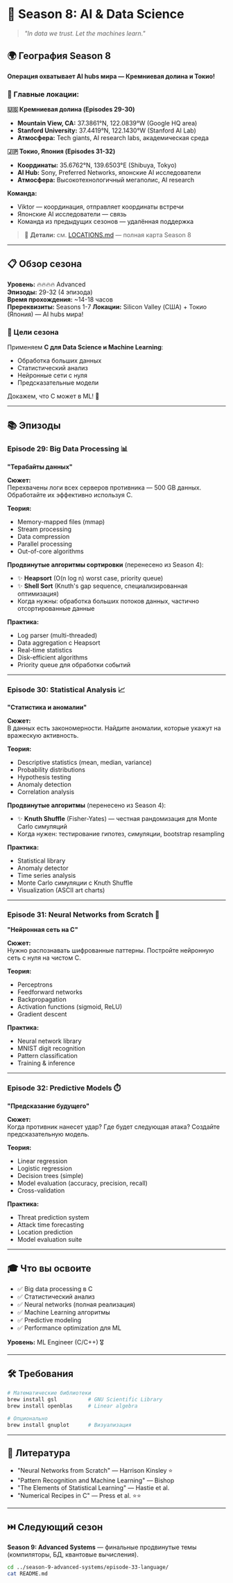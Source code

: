 # 🤖 Season 8: AI & Data Science
> *"In data we trust. Let the machines learn."*

## 🌍 География Season 8

**Операция охватывает AI hubs мира — Кремниевая долина и Токио!**

### 📍 Главные локации:

**🇺🇸 Кремниевая долина (Episodes 29-30)**
- **Mountain View, CA:** 37.3861°N, 122.0839°W (Google HQ area)
- **Stanford University:** 37.4419°N, 122.1430°W (Stanford AI Lab)
- **Атмосфера:** Tech giants, AI research labs, академическая среда

**🇯🇵 Токио, Япония (Episodes 31-32)**
- **Координаты:** 35.6762°N, 139.6503°E (Shibuya, Tokyo)
- **AI Hub:** Sony, Preferred Networks, японские AI исследователи
- **Атмосфера:** Высокотехнологичный мегаполис, AI research

**Команда:**
- Viktor — координация, отправляет координаты встречи
- Японские AI исследователи — связь
- Команда из предыдущих сезонов — удалённая поддержка

> 📍 **Детали:** см. [LOCATIONS.md](../LOCATIONS.md) — полная карта Season 8

---

## 📋 Обзор сезона

**Уровень:** 🔥🔥🔥🔥 Advanced  
**Эпизоды:** 29-32 (4 эпизода)  
**Время прохождения:** ~14-18 часов  
**Пререквизиты:** Seasons 1-7
**Локации:** Silicon Valley (США) + Токио (Япония) — AI hubs мира!

### 🎯 Цели сезона

Применяем **C для Data Science и Machine Learning**:
- Обработка больших данных
- Статистический анализ
- Нейронные сети с нуля
- Предсказательные модели

Докажем, что C может в ML! 🚀

---

## 📚 Эпизоды

### Episode 29: Big Data Processing 📊
**"Терабайты данных"**

**Сюжет:**  
Перехвачены логи всех серверов противника — 500 GB данных. Обработайте их эффективно используя C.

**Теория:**
- Memory-mapped files (mmap)
- Stream processing
- Data compression
- Parallel processing
- Out-of-core algorithms

**Продвинутые алгоритмы сортировки** (перенесено из Season 4):
- ✨ **Heapsort** (O(n log n) worst case, priority queue)
- ✨ **Shell Sort** (Knuth's gap sequence, специализированная оптимизация)
- Когда нужны: обработка больших потоков данных, частично отсортированные данные

**Практика:**
- Log parser (multi-threaded)
- Data aggregation с Heapsort
- Real-time statistics
- Disk-efficient algorithms
- Priority queue для обработки событий

---

### Episode 30: Statistical Analysis 📈
**"Статистика и аномалии"**

**Сюжет:**  
В данных есть закономерности. Найдите аномалии, которые укажут на вражескую активность.

**Теория:**
- Descriptive statistics (mean, median, variance)
- Probability distributions
- Hypothesis testing
- Anomaly detection
- Correlation analysis

**Продвинутые алгоритмы** (перенесено из Season 4):
- ✨ **Knuth Shuffle** (Fisher-Yates) — честная рандомизация для Monte Carlo симуляций
- Когда нужен: тестирование гипотез, симуляции, bootstrap resampling

**Практика:**
- Statistical library
- Anomaly detector
- Time series analysis
- Monte Carlo симуляции с Knuth Shuffle
- Visualization (ASCII art charts)

---

### Episode 31: Neural Networks from Scratch 🧠
**"Нейронная сеть на C"**

**Сюжет:**  
Нужно распознавать шифрованные паттерны. Постройте нейронную сеть с нуля на чистом C.

**Теория:**
- Perceptrons
- Feedforward networks
- Backpropagation
- Activation functions (sigmoid, ReLU)
- Gradient descent

**Практика:**
- Neural network library
- MNIST digit recognition
- Pattern classification
- Training & inference

---

### Episode 32: Predictive Models ⏱️
**"Предсказание будущего"**

**Сюжет:**  
Когда противник нанесет удар? Где будет следующая атака? Создайте предсказательную модель.

**Теория:**
- Linear regression
- Logistic regression
- Decision trees (simple)
- Model evaluation (accuracy, precision, recall)
- Cross-validation

**Практика:**
- Threat prediction system
- Attack time forecasting
- Location prediction
- Model evaluation suite

---

## 🎓 Что вы освоите

- ✅ Big data processing в C
- ✅ Статистический анализ
- ✅ Neural networks (полная реализация)
- ✅ Machine Learning алгоритмы
- ✅ Predictive modeling
- ✅ Performance optimization для ML

**Уровень:** ML Engineer (C/C++) 🎖️

---

## 🛠 Требования

```bash
# Математические библиотеки
brew install gsl          # GNU Scientific Library
brew install openblas     # Linear algebra

# Опционально
brew install gnuplot      # Визуализация
```

---

## 📖 Литература

- "Neural Networks from Scratch" — Harrison Kinsley ⭐
- "Pattern Recognition and Machine Learning" — Bishop
- "The Elements of Statistical Learning" — Hastie et al.
- "Numerical Recipes in C" — Press et al. ⭐⭐

---

## ⏭️ Следующий сезон

**Season 9: Advanced Systems** — финальные продвинутые темы (компиляторы, БД, квантовые вычисления).

```bash
cd ../season-9-advanced-systems/episode-33-language/
cat README.md
```
